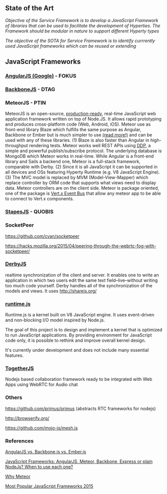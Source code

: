 ## State of the Art

*Objective of the Service Framework is to develop a JavaScript Framework of libraries that can be used to facilitate the development 
of Hyperties. The Framework should be modular in nature to support different Hyperty types* 

*The objective of the SOTA for Service Framework is to identify currrently used JavaScript frameworks which can be reused or extending*

## JavaScript Frameworks

### [AngularJS (Google)](angular-js.md) - FOKUS

### [BackboneJS](backbone-js.md)  - DTAG

### MeteorJS - PTIN

MeteorJS is an open-source, [production-ready](http://www.wired.com/2014/10/meteor/), real-time JavaScript web application framework written on top of Node.JS. It allows rapid prototyping and produces cross-platform code (Web, Android, iOS). Meteor use as front-end library Blaze which fulfills the same purpose as Angular, Backbone or Ember but is much simpler to use [(read more!)](https://www.meteor.com/blaze) and can be used with any of these libraries. (1) Blaze is also faster than Angular in high-throughput rendering tests. Meteor works well REST APIs using [DDP](https://en.wikipedia.org/wiki/Distributed_Data_Protocol), a simple and powerful publish/subscribe protocol. The underlying database is MongoDB which Meteor works in real-time. While Angular is a front-end library and Sails a backend one, Meteor is a full-stack framework, comparable with Derby. (2) Since it is all JavaScript it can be supported in all devices and OSs featuring Hyperty Runtime (e.g. V8 JavaScript Engine). (3) The MVC model is replaced by MVM (Model-View-Mapper) which replace controller by ORM code that supports what views need to display data. Meteor controllers are on the client side. Meteor is package oriented, one of the package is [Vert.x Event Bus](https://github.com/jmusacchio/vertxbus/) that allow any meteor app to be able to connect to Vert.x components.

### [StapesJS](stapesjs.md) - QUOBIS 

### SocketPeer

https://github.com/cvan/socketpeer

https://hacks.mozilla.org/2015/04/peering-through-the-webrtc-fog-with-socketpeer/

### [DerbyJS](http://derbyjs.com/)

realtime synchronization of the client and server. It enables one to write an application in which two users edit the same text field–live–without writing too much code yourself. Derby handles all of the synchronization of the models and views. It uses http://sharejs.org/

### [runtime.js](https://github.com/runtimejs/runtime)

Runtime.js is a kernel built on V8 JavaScript engine. It uses event-driven and non-blocking I/O model inspired by Node.js.

The goal of this project is to design and implement a kernel that is optimized to run JavaScript applications. By providing environment for JavaScript code only, it is possible to rethink and improve overall kernel design.

It's currently under development and does not include many essential features.

### [TogetherJS](https://togetherjs.com/)

Nodejs based collaboration framework ready to be integrated with Web Apps using WebRTC for Audio chat


### Others

https://github.com/primus/primus (abstracts RTC frameworks for nodejs)
 
http://browserify.org/

https://github.com/mojo-js/mesh.js


### References

[AngularJS vs. Backbone.js vs. Ember.js](https://www.airpair.com/js/javascript-framework-comparison)

[JavaScript Frameworks: AngularJS, Meteor, Backbone, Express or plain NodeJs? When to use each one?](http://www.quora.com/JavaScript-Frameworks/AngularJS-Meteor-Backbone-Express-or-plain-NodeJs-When-to-use-each-one)

[Why Meteor](http://www.meteorpedia.com/read/Why_Meteor)

[Most Popular JavaScript Frameworks 2015](http://www.improgrammer.net/most-popular-javascript-frameworks-2015/)
